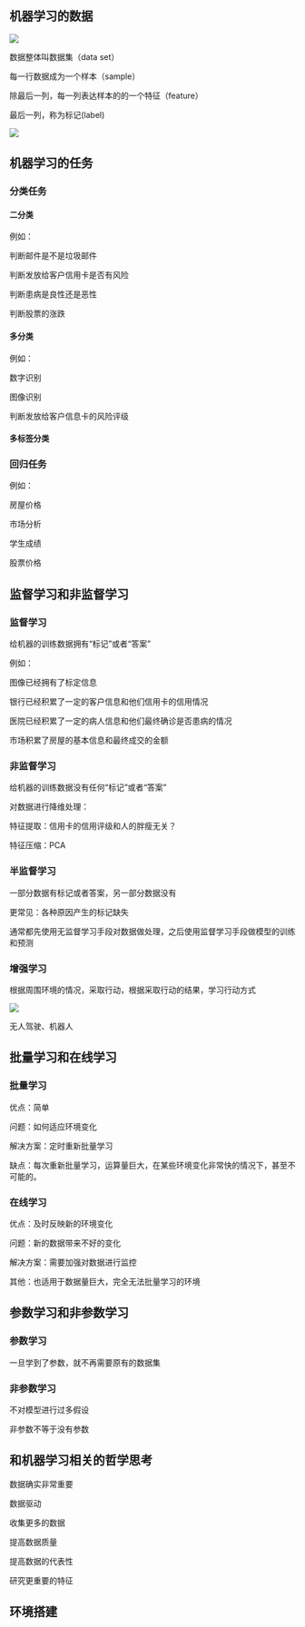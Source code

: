 ## 机器学习的数据

![](https://shirukai.gitee.io/images/201805071011_312.png)

数据整体叫数据集（data set）

每一行数据成为一个样本（sample）

除最后一列，每一列表达样本的的一个特征（feature）

最后一列，称为标记(label)

![](https://shirukai.gitee.io/images/201805071015_499.png)

## 机器学习的任务

### 分类任务

#### 二分类

例如：

判断邮件是不是垃圾邮件

判断发放给客户信用卡是否有风险

判断患病是良性还是恶性

判断股票的涨跌

#### 多分类

例如：

数字识别

图像识别

判断发放给客户信息卡的风险评级

#### 多标签分类

### 回归任务

例如：

房屋价格

市场分析

学生成绩

股票价格

## 监督学习和非监督学习

### 监督学习

给机器的训练数据拥有“标记”或者“答案”

例如：

图像已经拥有了标定信息

银行已经积累了一定的客户信息和他们信用卡的信用情况

医院已经积累了一定的病人信息和他们最终确诊是否患病的情况

市场积累了房屋的基本信息和最终成交的金额

### 非监督学习

给机器的训练数据没有任何“标记”或者“答案”

对数据进行降维处理：

特征提取：信用卡的信用评级和人的胖瘦无关？

特征压缩：PCA

### 半监督学习

一部分数据有标记或者答案，另一部分数据没有

更常见：各种原因产生的标记缺失

通常都先使用无监督学习手段对数据做处理，之后使用监督学习手段做模型的训练和预测

### 增强学习

根据周围环境的情况，采取行动，根据采取行动的结果，学习行动方式

![](https://shirukai.gitee.io/images/201805081409_767.png)

无人驾驶、机器人

## 批量学习和在线学习

### 批量学习

优点：简单

问题：如何适应环境变化

解决方案：定时重新批量学习

缺点：每次重新批量学习，运算量巨大，在某些环境变化非常快的情况下，甚至不可能的。

### 在线学习

优点：及时反映新的环境变化

问题：新的数据带来不好的变化

解决方案：需要加强对数据进行监控

其他：也适用于数据量巨大，完全无法批量学习的环境

## 参数学习和非参数学习

### 参数学习

一旦学到了参数，就不再需要原有的数据集

### 非参数学习

不对模型进行过多假设

非参数不等于没有参数

## 和机器学习相关的哲学思考

数据确实非常重要

数据驱动

收集更多的数据

提高数据质量

提高数据的代表性

研究更重要的特征

## 环境搭建

  